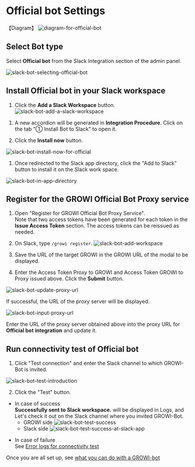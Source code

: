 # Official bot Settings

【Diagram】
![diagram-for-official-bot](/assets/images/slack-bot-outline-official.png)

## Select Bot type

  Select **Official bot** from the Slack Integration section of the admin panel.

  ![slack-bot-selecting-official-bot](/assets/images/slack-bot-selecting-official-bot.png)

## Install Official bot in your Slack workspace

1. Click the **Add a Slack Workspace** button.
  ![slack-bot-add-a-slack-workspace](/assets/images/slack-bot-add-a-slack-workspace.png)

<!-- TODO: GW-6770  大文字にする（to -> To）-->
1. A new accordion will be generated in **Integration Procedure**. Click on the tab "① Install Bot to Slack" to open it.

1. Click the **Install now** button.

  ![slack-bot-install-now-for-official](/assets/images/slack-bot-install-now-for-official.png)

1. Once redirected to the Slack app directory, click the "Add to Slack" button to install it on the Slack work space.

![slack-bot-in-app-directory](/assets/images/slack-bot-in-app-directory.png)

## Register for the GROWI Official Bot Proxy service

  1. Open "Register for GROWI Official Bot Proxy Service".  
    <!-- TODO: GW-6770 文言修正（Issue Access Token -> Generate Access Token） -->
    Note that two access tokens have been generated for each token in the **Issue Access Token** section.
    The access tokens can be reissued as needed.

  1. On Slack, type `/growi register`.
  ![slack-bot-add-workspace](/assets/images/slack-bot-register-modal.png)

  1. Save the URL of the target GROWI in the GROWI URL of the modal to be displayed.
  1. Enter the Access Token Proxy to GROWI and Access Token GROWI to Proxy issued above.
   Click the **Submit** button.
   <!-- TODO: GW-6770 画像の差し替え-->
  ![slack-bot-update-proxy-url](/assets/images/slack-bot-update-proxy-url.png)

  If successful, the URL of the proxy server will be displayed.

  <!-- TODO: GW-6770 Successfully registered with the proxy! Please check test connection in your GROWI と表示される -->
  ![slack-bot-input-proxy-url](/assets/images/slack-bot-input-proxy-url.png)

  <!-- TODO: GW-6770 この文言は消す -->
  Enter the URL of the proxy server obtained above into the proxy URL for **Official bot integration** and update it.

## Run connectivity test of Official bot

1. Click "Test connection" and enter the Slack channel to which GROWI-Bot is invited.
  <!-- TODO: GW-6770 デザインが変わっているため、画像の差し替え-->
  ![slack-bot-test-introduction](/assets/images/slack-bot-test-introduction.png)

2. Click the "Test" button.

- In case of success  
  **Successfully sent to Slack workspace.** will be displayed in Logs, and
  Let's check it out on the Slack channel where you invited GROWI-Bot.
  - GROWI side
    <!-- TODO: GW-6770 デザインが変わっているため、画像の差し替え-->
    ![slack-bot-test-success](/assets/images/slack-bot-test-success.png)
  - Slack side
    <!-- TODO: GW-6770 現在の Official bot のアイコンは GROWI bot 君になっているので変えた方がよさそう？-->
    ![slack-bot-test-success-at-slack-app](/assets/images/slack-bot-test-success-at-slack-app.png)

<!-- TODO: GW-6770 URLが正しく遷移していない（ドキュメント内リンクに遷移しない） -->
- In case of failure  
  See [Error logs for connectivity test](/admin-guide/management-cookbook/slack-integration/#error-logs-for-connectivity-test)

<!-- TODO: GW-6770 URLが正しく遷移していない（ドキュメント内リンクに遷移しない） -->
Once you are all set up, see [what you can do with a GROWI-bot](/admin-guide/management-cookbook/slack-integration/#check-the-connected-growi)
